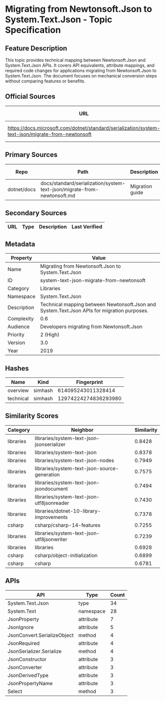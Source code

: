 # Migrating from Newtonsoft.Json to System.Text.Json - Topic Specification

## Feature Description

This topic provides technical mapping between Newtonsoft.Json and System.Text.Json APIs. It covers API equivalents, attribute mappings, and required code changes for applications migrating from Newtonsoft.Json to System.Text.Json. The document focuses on mechanical conversion steps without comparing features or benefits.

## Official Sources

| URL | Type | Description | Last Verified |
| --- | --- | --- | --- |
| https://docs.microsoft.com/dotnet/standard/serialization/system-text-json/migrate-from-newtonsoft | rendered | Migration guide documentation | |

## Primary Sources

| Repo | Path | Description | Last Verified |
| --- | --- | --- | --- |
| dotnet/docs | docs/standard/serialization/system-text-json/migrate-from-newtonsoft.md | Migration guide | |

## Secondary Sources

| URL | Type | Description | Last Verified |
| --- | --- | --- | --- |

## Metadata

| Property | Value |
| --- | --- |
| Name | Migrating from Newtonsoft.Json to System.Text.Json |
| ID | system-text-json-migrate-from-newtonsoft |
| Category | Libraries |
| Namespace | System.Text.Json |
| Description | Technical mapping between Newtonsoft.Json and System.Text.Json APIs for migration purposes. |
| Complexity | 0.6 |
| Audience | Developers migrating from Newtonsoft.Json |
| Priority | 2 (High) |
| Version | 3.0 |
| Year | 2019 |
## Hashes

| Name | Kind | Fingerprint |
|------|------|-------------|
| overview | simhash | 614095243011328414 |
| technical | simhash | 12974224274836293980 |

## Similarity Scores

| Category | Neighbor | Similarity |
|----------|----------|------------|
| libraries | libraries/system-text-json-jsonserializer | 0.8428 |
| libraries | libraries/system-text-json | 0.8378 |
| libraries | libraries/system-text-json-nodes | 0.7949 |
| libraries | libraries/system-text-json-source-generation | 0.7575 |
| libraries | libraries/system-text-json-jsondocument | 0.7494 |
| libraries | libraries/system-text-json-utf8jsonreader | 0.7430 |
| libraries | libraries/dotnet-10-library-improvements | 0.7378 |
| csharp | csharp/csharp-14-features | 0.7255 |
| libraries | libraries/system-text-json-utf8jsonwriter | 0.7239 |
| libraries | libraries | 0.6928 |
| csharp | csharp/object-initialization | 0.6899 |
| csharp | csharp | 0.6781 |

## APIs

| API | Type | Count |
|-----|------|-------|
| System.Text.Json | type | 34 |
| System.Text | namespace | 28 |
| JsonProperty | attribute | 7 |
| JsonIgnore | attribute | 5 |
| JsonConvert.SerializeObject | method | 4 |
| JsonRequired | attribute | 4 |
| JsonSerializer.Serialize | method | 4 |
| JsonConstructor | attribute | 3 |
| JsonConverter | attribute | 3 |
| JsonDerivedType | attribute | 3 |
| JsonPropertyName | attribute | 3 |
| Select | method | 3 |

